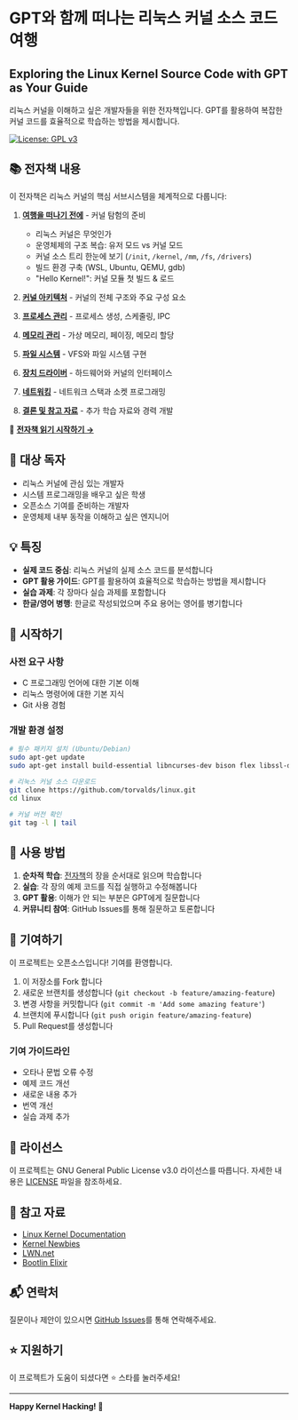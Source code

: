 # GPT와 함께 떠나는 리눅스 커널 소스 코드 여행

## Exploring the Linux Kernel Source Code with GPT as Your Guide

리눅스 커널을 이해하고 싶은 개발자들을 위한 전자책입니다. GPT를 활용하여 복잡한 커널 코드를 효율적으로 학습하는 방법을 제시합니다.

[![License: GPL v3](https://img.shields.io/badge/License-GPLv3-blue.svg)](https://www.gnu.org/licenses/gpl-3.0)

## 📚 전자책 내용

이 전자책은 리눅스 커널의 핵심 서브시스템을 체계적으로 다룹니다:

1. **[여행을 떠나기 전에](docs/00-introduction.md)** - 커널 탐험의 준비
   - 리눅스 커널은 무엇인가
   - 운영체제의 구조 복습: 유저 모드 vs 커널 모드
   - 커널 소스 트리 한눈에 보기 (`/init`, `/kernel`, `/mm`, `/fs`, `/drivers`)
   - 빌드 환경 구축 (WSL, Ubuntu, QEMU, gdb)
   - "Hello Kernel!": 커널 모듈 첫 빌드 & 로드

3. **[커널 아키텍처](docs/01-kernel-architecture.md)** - 커널의 전체 구조와 주요 구성 요소
4. **[프로세스 관리](docs/02-process-management.md)** - 프로세스 생성, 스케줄링, IPC
5. **[메모리 관리](docs/03-memory-management.md)** - 가상 메모리, 페이징, 메모리 할당
6. **[파일 시스템](docs/04-file-systems.md)** - VFS와 파일 시스템 구현
7. **[장치 드라이버](docs/05-device-drivers.md)** - 하드웨어와 커널의 인터페이스
8. **[네트워킹](docs/06-networking.md)** - 네트워크 스택과 소켓 프로그래밍
9. **[결론 및 참고 자료](docs/07-conclusion.md)** - 추가 학습 자료와 경력 개발

📖 **[전자책 읽기 시작하기 →](docs/index.md)**

## 🎯 대상 독자

- 리눅스 커널에 관심 있는 개발자
- 시스템 프로그래밍을 배우고 싶은 학생
- 오픈소스 기여를 준비하는 개발자
- 운영체제 내부 동작을 이해하고 싶은 엔지니어

## 💡 특징

- **실제 코드 중심**: 리눅스 커널의 실제 소스 코드를 분석합니다
- **GPT 활용 가이드**: GPT를 활용하여 효율적으로 학습하는 방법을 제시합니다
- **실습 과제**: 각 장마다 실습 과제를 포함합니다
- **한글/영어 병행**: 한글로 작성되었으며 주요 용어는 영어를 병기합니다

## 🚀 시작하기

### 사전 요구 사항

- C 프로그래밍 언어에 대한 기본 이해
- 리눅스 명령어에 대한 기본 지식
- Git 사용 경험

### 개발 환경 설정

```bash
# 필수 패키지 설치 (Ubuntu/Debian)
sudo apt-get update
sudo apt-get install build-essential libncurses-dev bison flex libssl-dev libelf-dev

# 리눅스 커널 소스 다운로드
git clone https://github.com/torvalds/linux.git
cd linux

# 커널 버전 확인
git tag -l | tail
```

## 📖 사용 방법

1. **순차적 학습**: [전자책](docs/index.md)의 장을 순서대로 읽으며 학습합니다
2. **실습**: 각 장의 예제 코드를 직접 실행하고 수정해봅니다
3. **GPT 활용**: 이해가 안 되는 부분은 GPT에게 질문합니다
4. **커뮤니티 참여**: GitHub Issues를 통해 질문하고 토론합니다

## 🤝 기여하기

이 프로젝트는 오픈소스입니다! 기여를 환영합니다.

1. 이 저장소를 Fork 합니다
2. 새로운 브랜치를 생성합니다 (`git checkout -b feature/amazing-feature`)
3. 변경 사항을 커밋합니다 (`git commit -m 'Add some amazing feature'`)
4. 브랜치에 푸시합니다 (`git push origin feature/amazing-feature`)
5. Pull Request를 생성합니다

### 기여 가이드라인

- 오타나 문법 오류 수정
- 예제 코드 개선
- 새로운 내용 추가
- 번역 개선
- 실습 과제 추가

## 📝 라이선스

이 프로젝트는 GNU General Public License v3.0 라이선스를 따릅니다. 자세한 내용은 [LICENSE](LICENSE) 파일을 참조하세요.

## 🔗 참고 자료

- [Linux Kernel Documentation](https://www.kernel.org/doc/html/latest/)
- [Kernel Newbies](https://kernelnewbies.org/)
- [LWN.net](https://lwn.net/)
- [Bootlin Elixir](https://elixir.bootlin.com/linux/latest/source)

## 📬 연락처

질문이나 제안이 있으시면 [GitHub Issues](https://github.com/chaebinkim25/Exploring-the-Linux-Kernel-Source-Code-with-GPT-as-Your-Guide/issues)를 통해 연락해주세요.

## ⭐ 지원하기

이 프로젝트가 도움이 되셨다면 ⭐️ 스타를 눌러주세요!

---

**Happy Kernel Hacking! 🐧**
